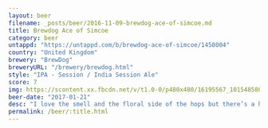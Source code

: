 ```yaml
---
layout: beer
filename: _posts/beer/2016-11-09-brewdog-ace-of-simcoe.md
title: Brewdog Ace of Simcoe
category: beer
untappd: "https://untappd.com/b/brewdog-ace-of-simcoe/1458004"
country: "United Kingdom"
brewery: "BrewDog"
breweryURL: "/brewery/brewdog.html"
style: "IPA - Session / India Session Ale"
score: 7
img: https://scontent.xx.fbcdn.net/v/t1.0-0/p480x480/16195567_10154858022973745_8651442478231377897_n.jpg?_nc_cat=109&_nc_ht=scontent.xx&oh=a63af1a8190312e7d52d6ceec0d3d0dc&oe=5CCB2ED7
beer-date: "2017-01-21"
desc: "I love the smell and the floral side of the hops but there’s a harsh bitterness that’s out of place. It’s a decent IPA but there’s nothing amazing going on"
permalink: /beer/:title.html
---
```


